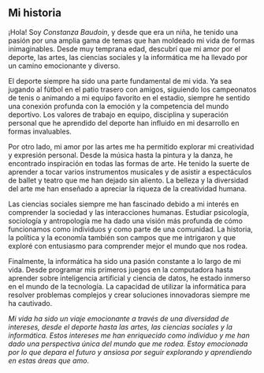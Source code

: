 ## Mi historia

¡Hola! Soy *Constanza Baudoin*, y desde que era un niña, he tenido una pasión por una amplia gama de temas que han moldeado mi vida de formas inimaginables. Desde muy temprana edad, descubrí que mi amor por el deporte, las artes, las ciencias sociales y la informática me ha llevado por un camino emocionante y diverso.

El deporte siempre ha sido una parte fundamental de mi vida. Ya sea jugando al fútbol en el patio trasero con amigos, siguiendo los campeonatos de tenis o animando a mi equipo favorito en el estadio, siempre he sentido una conexión profunda con la emoción y la competencia del mundo deportivo. Los valores de trabajo en equipo, disciplina y superación personal que he aprendido del deporte han influido en mi desarrollo en formas invaluables.

Por otro lado, mi amor por las artes me ha permitido explorar mi creatividad y expresión personal. Desde la música hasta la pintura y la danza, he encontrado inspiración en todas las formas de arte. He tenido la suerte de aprender a tocar varios instrumentos musicales y de asistir a espectáculos de ballet y teatro que me han dejado sin aliento. La belleza y la diversidad del arte me han enseñado a apreciar la riqueza de la creatividad humana.

Las ciencias sociales siempre me han fascinado debido a mi interés en comprender la sociedad y las interacciones humanas. Estudiar psicología, sociología y antropología me ha dado una visión más profunda de cómo funcionamos como individuos y como parte de una comunidad. La historia, la política y la economía también son campos que me intrigaron y que exploré con entusiasmo para comprender mejor el mundo que nos rodea.

Finalmente, la informática ha sido una pasión constante a lo largo de mi vida. Desde programar mis primeros juegos en la computadora hasta aprender sobre inteligencia artificial y ciencia de datos, he estado inmerso en el mundo de la tecnología. La capacidad de utilizar la informática para resolver problemas complejos y crear soluciones innovadoras siempre me ha cautivado.

*Mi vida ha sido un viaje emocionante a través de una diversidad de intereses, desde el deporte hasta las artes, las ciencias sociales y la informática. Estos intereses me han enriquecido como individuo y me han dado una perspectiva única del mundo que me rodea. Estoy emocionada por lo que depara el futuro y ansiosa por seguir explorando y aprendiendo en estas áreas que amo*.
